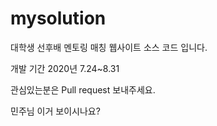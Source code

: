 # mysolution
대학생 선후배 멘토링 매칭 웹사이트 소스 코드 입니다.

개발 기간 2020년 7.24~8.31 

관심있는분은 Pull request 보내주세요.

민주님 이거 보이시나요?
